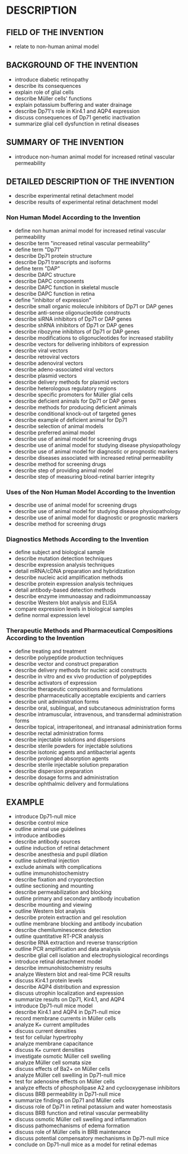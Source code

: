 # DESCRIPTION

## FIELD OF THE INVENTION

- relate to non-human animal model

## BACKGROUND OF THE INVENTION

- introduce diabetic retinopathy
- describe its consequences
- explain role of glial cells
- describe Müller cells' functions
- explain potassium buffering and water drainage
- describe Dp71's role in Kir4.1 and AQP4 expression
- discuss consequences of Dp71 genetic inactivation
- summarize glial cell dysfunction in retinal diseases

## SUMMARY OF THE INVENTION

- introduce non-human animal model for increased retinal vascular permeability

## DETAILED DESCRIPTION OF THE INVENTION

- describe experimental retinal detachment model
- describe results of experimental retinal detachment model

### Non Human Model According to the Invention

- define non human animal model for increased retinal vascular permeability
- describe term "increased retinal vascular permeability"
- define term "Dp71"
- describe Dp71 protein structure
- describe Dp71 transcripts and isoforms
- define term "DAP"
- describe DAPC structure
- describe DAPC components
- describe DAPC function in skeletal muscle
- describe DAPC function in retina
- define "inhibitor of expression"
- describe small organic molecule inhibitors of Dp71 or DAP genes
- describe anti-sense oligonucleotide constructs
- describe siRNA inhibitors of Dp71 or DAP genes
- describe shRNA inhibitors of Dp71 or DAP genes
- describe ribozyme inhibitors of Dp71 or DAP genes
- describe modifications to oligonucleotides for increased stability
- describe vectors for delivering inhibitors of expression
- describe viral vectors
- describe retroviral vectors
- describe adenoviral vectors
- describe adeno-associated viral vectors
- describe plasmid vectors
- describe delivery methods for plasmid vectors
- describe heterologous regulatory regions
- describe specific promoters for Müller glial cells
- describe deficient animals for Dp71 or DAP genes
- describe methods for producing deficient animals
- describe conditional knock-out of targeted genes
- describe example of deficient animal for Dp71
- describe selection of animal models
- describe preferred animal model
- describe use of animal model for screening drugs
- describe use of animal model for studying disease physiopathology
- describe use of animal model for diagnostic or prognostic markers
- describe diseases associated with increased retinal permeability
- describe method for screening drugs
- describe step of providing animal model
- describe step of measuring blood-retinal barrier integrity

### Uses of the Non Human Model According to the Invention

- describe use of animal model for screening drugs
- describe use of animal model for studying disease physiopathology
- describe use of animal model for diagnostic or prognostic markers
- describe method for screening drugs

### Diagnostics Methods According to the Invention

- define subject and biological sample
- describe mutation detection techniques
- describe expression analysis techniques
- detail mRNA/cDNA preparation and hybridization
- describe nucleic acid amplification methods
- describe protein expression analysis techniques
- detail antibody-based detection methods
- describe enzyme immunoassay and radioimmunoassay
- describe Western blot analysis and ELISA
- compare expression levels in biological samples
- define normal expression level

### Therapeutic Methods and Pharmaceutical Compositions According to the Invention

- define treating and treatment
- describe polypeptide production techniques
- describe vector and construct preparation
- describe delivery methods for nucleic acid constructs
- describe in vitro and ex vivo production of polypeptides
- describe activators of expression
- describe therapeutic compositions and formulations
- describe pharmaceutically acceptable excipients and carriers
- describe unit administration forms
- describe oral, sublingual, and subcutaneous administration forms
- describe intramuscular, intravenous, and transdermal administration forms
- describe topical, intraperitoneal, and intranasal administration forms
- describe rectal administration forms
- describe injectable solutions and dispersions
- describe sterile powders for injectable solutions
- describe isotonic agents and antibacterial agents
- describe prolonged absorption agents
- describe sterile injectable solution preparation
- describe dispersion preparation
- describe dosage forms and administration
- describe ophthalmic delivery and formulations

## EXAMPLE

- introduce Dp71-null mice
- describe control mice
- outline animal use guidelines
- introduce antibodies
- describe antibody sources
- outline induction of retinal detachment
- describe anesthesia and pupil dilation
- outline subretinal injection
- exclude animals with complications
- outline immunohistochemistry
- describe fixation and cryoprotection
- outline sectioning and mounting
- describe permeabilization and blocking
- outline primary and secondary antibody incubation
- describe mounting and viewing
- outline Western blot analysis
- describe protein extraction and gel resolution
- outline membrane blocking and antibody incubation
- describe chemiluminescence detection
- outline quantitative RT-PCR analysis
- describe RNA extraction and reverse transcription
- outline PCR amplification and data analysis
- describe glial cell isolation and electrophysiological recordings
- introduce retinal detachment model
- describe immunohistochemistry results
- analyze Western blot and real-time PCR results
- discuss Kir4.1 protein levels
- describe AQP4 distribution and expression
- discuss utrophin localization and expression
- summarize results on Dp71, Kir4.1, and AQP4
- introduce Dp71-null mice model
- describe Kir4.1 and AQP4 in Dp71-null mice
- record membrane currents in Müller cells
- analyze K+ current amplitudes
- discuss current densities
- test for cellular hypertrophy
- analyze membrane capacitance
- discuss K+ current densities
- investigate osmotic Müller cell swelling
- analyze Müller cell somata size
- discuss effects of Ba2+ on Müller cells
- analyze Müller cell swelling in Dp71-null mice
- test for adenosine effects on Müller cells
- analyze effects of phospholipase A2 and cyclooxygenase inhibitors
- discuss BRB permeability in Dp71-null mice
- summarize findings on Dp71 and Müller cells
- discuss role of Dp71 in retinal potassium and water homeostasis
- discuss BRB function and retinal vascular permeability
- discuss osmotic Müller cell swelling and inflammation
- discuss pathomechanisms of edema formation
- discuss role of Müller cells in BRB maintenance
- discuss potential compensatory mechanisms in Dp71-null mice
- conclude on Dp71-null mice as a model for retinal edemas

